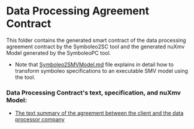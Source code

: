 # Data Processing Agreement Contract
This folder contains the generated smart contract of the data processing agreement contract by the Symboleo2SC tool and the generated nuXmv Model generated by the SymboleoPC tool. 
  - Note that [Symboleo2SMVModel.md](Symboleo2SMVModel.md) file explains in detail how to transform symboleo specifications to an executable SMV model using the tool. 

### Data Processing Contract's text, specification, and nuXmv Model:
- [The text summary of the agreement between the client and the data processor company](DataProcessingContractTextSpecification.pdf)
